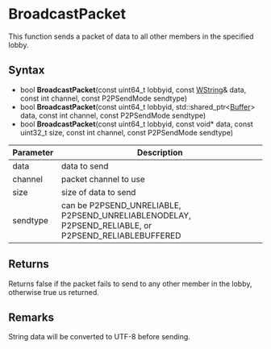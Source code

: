 # BroadcastPacket

This function sends a packet of data to all other members in the specified lobby.

## Syntax

- bool **BroadcastPacket**(const uint64_t lobbyid, const [WString](WString)& data, const int channel, const P2PSendMode sendtype)
- bool **BroadcastPacket**(const uint64_t lobbyid, std::shared_ptr<[Buffer](Buffer.md)\> data, const int channel, const P2PSendMode sendtype)
- bool **BroadcastPacket**(const uint64_t lobbyid, const void* data, const uint32_t size, const int channel, const P2PSendMode sendtype)

| Parameter | Description |
|---|---|
| data | data to send |
| channel | packet channel to use |
| size | size of data to send |
| sendtype | can be P2PSEND_UNRELIABLE, P2PSEND_UNRELIABLENODELAY, P2PSEND_RELIABLE, or P2PSEND_RELIABLEBUFFERED |

## Returns

Returns false if the packet fails to send to any other member in the lobby, otherwise true us returned.

## Remarks

String data will be converted to UTF-8 before sending.
